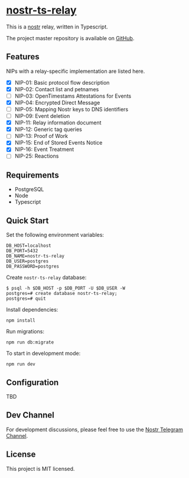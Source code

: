 # [nostr-ts-relay](https://github.com/Cameri/nostr-ts-relay)

This is a [nostr](https://github.com/fiatjaf/nostr) relay, written in
Typescript.

The project master repository is available on [GitHub](https://github.com/Cameri/nostr-ts-relay).

## Features

NIPs with a relay-specific implementation are listed here.

- [x] NIP-01: Basic protocol flow description
- [x] NIP-02: Contact list and petnames
- [ ] NIP-03: OpenTimestams Attestations for Events
- [x] NIP-04: Encrypted Direct Message
- [ ] NIP-05: Mapping Nostr keys to DNS identifiers
- [ ] NIP-09: Event deletion
- [x] NIP-11: Relay information document
- [x] NIP-12: Generic tag queries
- [ ] NIP-13: Proof of Work
- [x] NIP-15: End of Stored Events Notice
- [x] NIP-16: Event Treatment
- [ ] NIP-25: Reactions

## Requirements

- PostgreSQL
- Node
- Typescript

## Quick Start

Set the following environment variables:

  ```
  DB_HOST=localhost
  DB_PORT=5432
  DB_NAME=nostr-ts-relay
  DB_USER=postgres
  DB_PASSWORD=postgres
  ```

Create `nostr-ts-relay` database:

  ```
  $ psql -h $DB_HOST -p $DB_PORT -U $DB_USER -W
  postgres=# create database nostr-ts-relay;
  postgres=# quit
  ```

Install dependencies:

  ```
  npm install
  ```

Run migrations:

  ```
  npm run db:migrate
  ```

To start in development mode:

  ```
  npm run dev
  ```

## Configuration

TBD

## Dev Channel

For development discussions, please feel free to use the [Nostr Telegram Channel](https://t.me/nostr_protocol).

## License

This project is MIT licensed.
